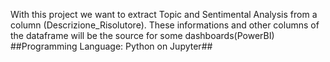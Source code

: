 With this project we want to extract Topic and Sentimental Analysis from a column (Descrizione_Risolutore).
These informations and other columns of the dataframe will be the source for some dashboards(PowerBI)
##Programming Language: Python on Jupyter##
